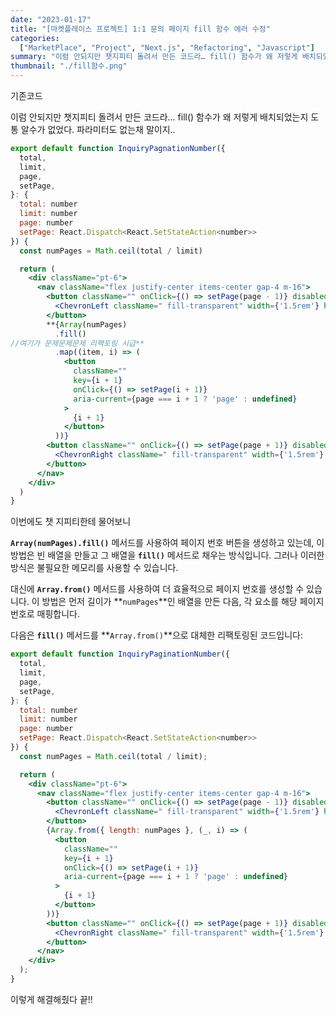 ```yaml
---
date: "2023-01-17"
title: "[마켓플레이스 프로젝트] 1:1 문의 페이지 fill 함수 에러 수정"
categories:
  ["MarketPlace", "Project", "Next.js", "Refactoring", "Javascript"]
summary: "이럼 안되지만 챗지피티 돌려서 만든 코드라… fill() 함수가 왜 저렇게 배치되었는지 도통 알수가 없었다. 파라미터도 없는채 말이지.."
thumbnail: "./fill함수.png"
---
```



기존코드

이럼 안되지만 챗지피티 돌려서 만든 코드라… fill() 함수가 왜 저렇게 배치되었는지 도통 알수가 없었다. 파라미터도 없는채 말이지..

```jsx
export default function InquiryPagnationNumber({
  total,
  limit,
  page,
  setPage,
}: {
  total: number
  limit: number
  page: number
  setPage: React.Dispatch<React.SetStateAction<number>>
}) {
  const numPages = Math.ceil(total / limit)

  return (
    <div className="pt-6">
      <nav className="flex justify-center items-center gap-4 m-16">
        <button className="" onClick={() => setPage(page - 1)} disabled={page === 1}>
          <ChevronLeft className=" fill-transparent" width={'1.5rem'} height={'1.5rem'} />
        </button>
        **{Array(numPages)
          .fill()
//여기가 문제문제문제 리팩토링 시급**
          .map((item, i) => (
            <button
              className=""
              key={i + 1}
              onClick={() => setPage(i + 1)}
              aria-current={page === i + 1 ? 'page' : undefined}
            >
              {i + 1}
            </button>
          ))}
        <button className="" onClick={() => setPage(page + 1)} disabled={page === numPages}>
          <ChevronRight className=" fill-transparent" width={'1.5rem'} height={'1.5rem'} />
        </button>
      </nav>
    </div>
  )
}
```

이번에도 챗 지피티한테 물어보니

**`Array(numPages).fill()`** 메서드를 사용하여 페이지 번호 버튼을 생성하고 있는데, 이 방법은 빈 배열을 만들고 그 배열을 **`fill()`** 메서드로 채우는 방식입니다. 그러나 이러한 방식은 불필요한 메모리를 사용할 수 있습니다.

대신에 **`Array.from()`** 메서드를 사용하여 더 효율적으로 페이지 번호를 생성할 수 있습니다. 이 방법은 먼저 길이가 **`numPages`**인 배열을 만든 다음, 각 요소를 해당 페이지 번호로 매핑합니다.

다음은 **`fill()`** 메서드를 **`Array.from()`**으로 대체한 리팩토링된 코드입니다:

```jsx
export default function InquiryPaginationNumber({
  total,
  limit,
  page,
  setPage,
}: {
  total: number
  limit: number
  page: number
  setPage: React.Dispatch<React.SetStateAction<number>>
}) {
  const numPages = Math.ceil(total / limit);

  return (
    <div className="pt-6">
      <nav className="flex justify-center items-center gap-4 m-16">
        <button className="" onClick={() => setPage(page - 1)} disabled={page === 1}>
          <ChevronLeft className=" fill-transparent" width={'1.5rem'} height={'1.5rem'} />
        </button>
        {Array.from({ length: numPages }, (_, i) => (
          <button
            className=""
            key={i + 1}
            onClick={() => setPage(i + 1)}
            aria-current={page === i + 1 ? 'page' : undefined}
          >
            {i + 1}
          </button>
        ))}
        <button className="" onClick={() => setPage(page + 1)} disabled={page === numPages}>
          <ChevronRight className=" fill-transparent" width={'1.5rem'} height={'1.5rem'} />
        </button>
      </nav>
    </div>
  );
}
```

이렇게 해결해줬다 끝!!